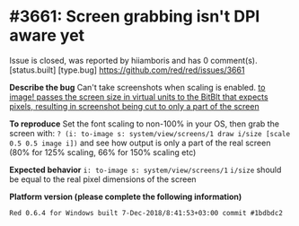 
#3661: Screen grabbing isn't DPI aware yet
================================================================================
Issue is closed, was reported by hiiamboris and has 0 comment(s).
[status.built] [type.bug]
<https://github.com/red/red/issues/3661>

**Describe the bug**
Can't take screenshots when scaling is enabled.
[to image! passes the screen size in virtual units to the BitBlt that expects pixels, resulting in screenshot being cut to only a part of the screen](https://github.com/red/red/blob/5ffef49367450a8edac1651ce0b4aee7bbad9819/modules/view/backends/windows/gui.reds#L2463)

**To reproduce**
Set the font scaling to non-100% in your OS, then grab the screen with:
`? (i: to-image s: system/view/screens/1 draw i/size [scale 0.5 0.5 image i])`
and see how output is only a part of the real screen (80% for 125% scaling, 66% for 150% scaling etc)

**Expected behavior**
`i: to-image s: system/view/screens/1`
`i/size` should be equal to the real pixel dimensions of the screen

**Platform version (please complete the following information)**
```
Red 0.6.4 for Windows built 7-Dec-2018/8:41:53+03:00 commit #1bdbdc2
```



